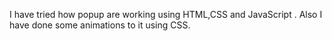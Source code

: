 I have tried how popup are working using HTML,CSS and JavaScript . Also I have done some animations to it using CSS.
